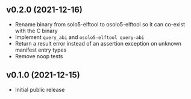 ## v0.2.0 (2021-12-16)

* Rename binary from solo5-elftool to osolo5-elftool so it can co-exist with
  the C binary
* Implement `query_abi` and `osolo5-elftool query-abi`
* Return a result error instead of an assertion exception on unknown manifest
  entry types
* Remove noop tests

## v0.1.0 (2021-12-15)

* Initial public release
